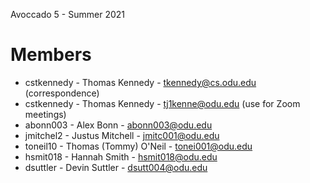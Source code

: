 Avoccado 5 - Summer 2021

# Members

  - cstkennedy - Thomas Kennedy        - tkennedy@cs.odu.edu (correspondence)
  - cstkennedy - Thomas Kennedy        - tj1kenne@odu.edu (use for Zoom meetings)
  - abonn003   - Alex Bonn             - abonn003@odu.edu
  - jmitchel2  - Justus Mitchell       - jmitc001@odu.edu
  - toneil10   - Thomas (Tommy) O'Neil - tonei001@odu.edu
  - hsmit018   - Hannah Smith          - hsmit018@odu.edu
  - dsuttler   - Devin Suttler         - dsutt004@odu.edu

